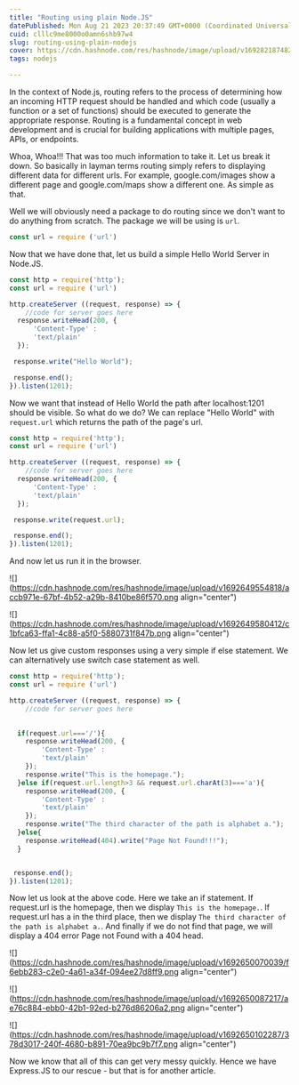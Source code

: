 ```yaml
---
title: "Routing using plain Node.JS"
datePublished: Mon Aug 21 2023 20:37:49 GMT+0000 (Coordinated Universal Time)
cuid: clllc9me8000o0amn6shb97w4
slug: routing-using-plain-nodejs
cover: https://cdn.hashnode.com/res/hashnode/image/upload/v1692821874829/c5ff1a12-aa40-455c-9558-61162e74453d.jpeg
tags: nodejs

---
```


In the context of Node.js, routing refers to the process of determining how an incoming HTTP request should be handled and which code (usually a function or a set of functions) should be executed to generate the appropriate response. Routing is a fundamental concept in web development and is crucial for building applications with multiple pages, APIs, or endpoints.

Whoa, Whoa!!! That was too much information to take it. Let us break it down. So basically in layman terms routing simply refers to displaying different data for different urls. For example, google.com/images show a different page and google.com/maps show a different one. As simple as that.

Well we will obviously need a package to do routing since we don't want to do anything from scratch. The package we will be using is `url`.

```javascript
const url = require ('url')
```

Now that we have done that, let us build a simple Hello World Server in Node.JS.

```javascript
const http = require('http'); 
const url = require ('url')

http.createServer ((request, response) => { 
    //code for server goes here
  response.writeHead(200, {
      'Content-Type' :
      'text/plain'
  });

 response.write("Hello World");

 response.end();
}).listen(1201);
```

Now we want that instead of Hello World the path after localhost:1201 should be visible. So what do we do? We can replace "Hello World" with `request.url` which returns the path of the page's url.

```javascript
const http = require('http'); 
const url = require ('url')

http.createServer ((request, response) => { 
    //code for server goes here
  response.writeHead(200, {
      'Content-Type' :
      'text/plain'
  });

 response.write(request.url);

 response.end();
}).listen(1201);
```

And now let us run it in the browser.

![](https://cdn.hashnode.com/res/hashnode/image/upload/v1692649554818/accb971e-67bf-4b52-a29b-8410be86f570.png align="center")

![](https://cdn.hashnode.com/res/hashnode/image/upload/v1692649580412/c1bfca63-ffa1-4c88-a5f0-5880731f847b.png align="center")

Now let us give custom responses using a very simple if else statement. We can alternatively use switch case statement as well.

```javascript
const http = require('http'); 
const url = require ('url')

http.createServer ((request, response) => { 
    //code for server goes here
  

  if(request.url==='/'){
    response.writeHead(200, {
        'Content-Type' :
        'text/plain'
    });
    response.write("This is the homepage.");
  }else if(request.url.length>3 && request.url.charAt(3)==='a'){
    response.writeHead(200, {
        'Content-Type' :
        'text/plain'
    });
    response.write("The third character of the path is alphabet a.");
  }else{
    response.writeHead(404).write("Page Not Found!!!");
  }


 response.end();
}).listen(1201);
```

Now let us look at the above code. Here we take an if statement. If request.url is the homepage, then we display `This is the homepage.`. If request.url has a in the third place, then we display `The third character of the path is alphabet a.`. And finally if we do not find that page, we will display a 404 error Page not Found with a 404 head.

![](https://cdn.hashnode.com/res/hashnode/image/upload/v1692650070039/f6ebb283-c2e0-4a61-a34f-094ee27d8ff9.png align="center")

![](https://cdn.hashnode.com/res/hashnode/image/upload/v1692650087217/ae76c884-ebb0-42b1-92ed-b276d86206a2.png align="center")

![](https://cdn.hashnode.com/res/hashnode/image/upload/v1692650102287/378d3017-240f-4680-b891-70ea9bc9b7f7.png align="center")

Now we know that all of this can get very messy quickly. Hence we have Express.JS to our rescue - but that is for another article.